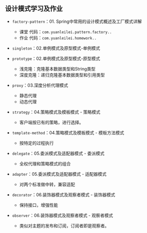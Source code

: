 ## 设计模式学习及作业
* `factory-pattern`：01. Spring中常用的设计模式概述及工厂模式详解
    * 课堂 代码：`com.yuanleilei.pattern.factory..`
    * 作业 代码：`com.yuanleilei.homework..`

* `singleton`：02.单例模式及原型模式-单例模式
 
* `prototype`：02.单例模式及原型模式-原型模式
    * 浅克隆：克隆基本数据类型和String类型  
    * 深度克隆：递归克隆基本数据类型和引用类型

* `proxy`：03.深度分析代理模式
    * 静态代理
    * 动态代理

* `strategy`：04.策略模式及模板模式 - 策略模式  
    * 客户端按已有的策略，进行选择。

* `template-method`：04.策略模式及模板模式 - 模板方法模式  
    * 按特定的过程执行

* `delegate`：05.委派模式及适配器模式 - 委派模式  
    * 全权代理和策略模式的组合

* `adapter`：05.委派模式及适配器模式 - 适配器模式  
    * 对两个标准做中转，兼容适配

* `decorator`：06.装饰器模式及观察者模式 - 装饰器模式  
    * 保持接口，增强性能
    
* `observer`：06.装饰器模式及观察者模式 - 观察者模式  
    * 类似对主题的发布和订阅，订阅者即是观察者。

